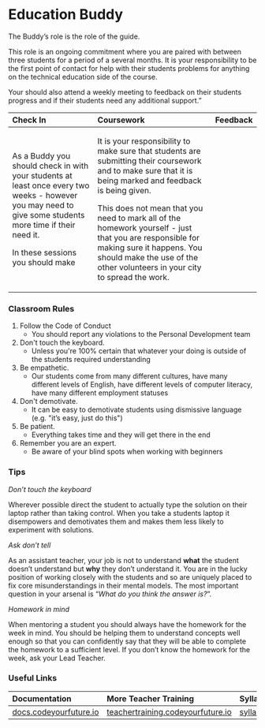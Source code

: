 # Education Buddy

The Buddy’s role is the role of the guide. 

This role is an ongoing commitment where you are paired with between three students for a period of a several months. It is your responsibility to be the first point of contact for help with their students problems for anything on the technical education side of the course.

Your should also attend a weekly meeting to feedback on their students progress and if their students need any additional support.”

<table>
  <thead>
    <tr>
      <th style="text-align:left">Check In</th>
      <th style="text-align:left">Coursework</th>
      <th style="text-align:left">Feedback</th>
    </tr>
  </thead>
  <tbody>
    <tr>
      <td style="text-align:left">
        <p>As a Buddy you should check in with your students at least once every
          two weeks - however you may need to give some students more time if their
          need it.</p>
        <p></p>
        <p>In these sessions you should make</p>
      </td>
      <td style="text-align:left">
        <p>It is your responsibility to make sure that students are submitting their
          coursework and to make sure that it is being marked and feedback is being
          given.</p>
        <p></p>
        <p>This does not mean that you need to mark all of the homework yourself
          - just that you are responsible for making sure it happens. You should
          make the use of the other volunteers in your city to spread the work.</p>
      </td>
      <td style="text-align:left"></td>
    </tr>
  </tbody>
</table>

### Classroom Rules

1. ​Follow the Code of Conduct
   * You should report any violations to the Personal Development team
2. Don't touch the keyboard.
   * Unless you're 100% certain that whatever your doing is outside of the students required understanding
3. Be empathetic. 
   * Our students come from many different cultures, have many different levels of English, have different levels of computer literacy, have many different employment statuses
4. Don't demotivate. 
   * It can be easy to demotivate students using dismissive language \(e.g. "it’s easy, just do this"\)
5. Be patient.
   * Everything takes time and they will get there in the end
6. Remember you are an expert.
   * Be aware of your blind spots when working with beginners

### Tips

_Don’t touch the keyboard_

Wherever possible direct the student to actually type the solution on their laptop rather than taking control. When you take a students laptop it disempowers and demotivates them and makes them less likely to experiment with solutions.

_Ask don’t tell_

As an assistant teacher, your job is not to understand **what** the student doesn’t understand but **why** they don’t understand it. You are in the lucky position of working closely with the students and so are uniquely placed to fix core misunderstandings in their mental models. The most important question in your arsenal is “_What do you think the answer is?_”.

_Homework in mind_

When mentoring a student you should always have the homework for the week in mind. You should be helping them to understand concepts well enough so that you can confidently say that they will be able to complete the homework to a sufficient level. If you don’t know the homework for the week, ask your Lead Teacher.

### Useful Links

| Documentation | More Teacher Training | Syllabus |
| :--- | :--- | :--- |
| [docs.codeyourfuture.io](https://docs.codeyourfuture.io/) | [teachertraining.codeyourfuture.io](https://teachertraining.codeyourfuture.io/) | [syllabus.codeyourfuture.io](https://syllabus.codeyourfuture.io/) |

